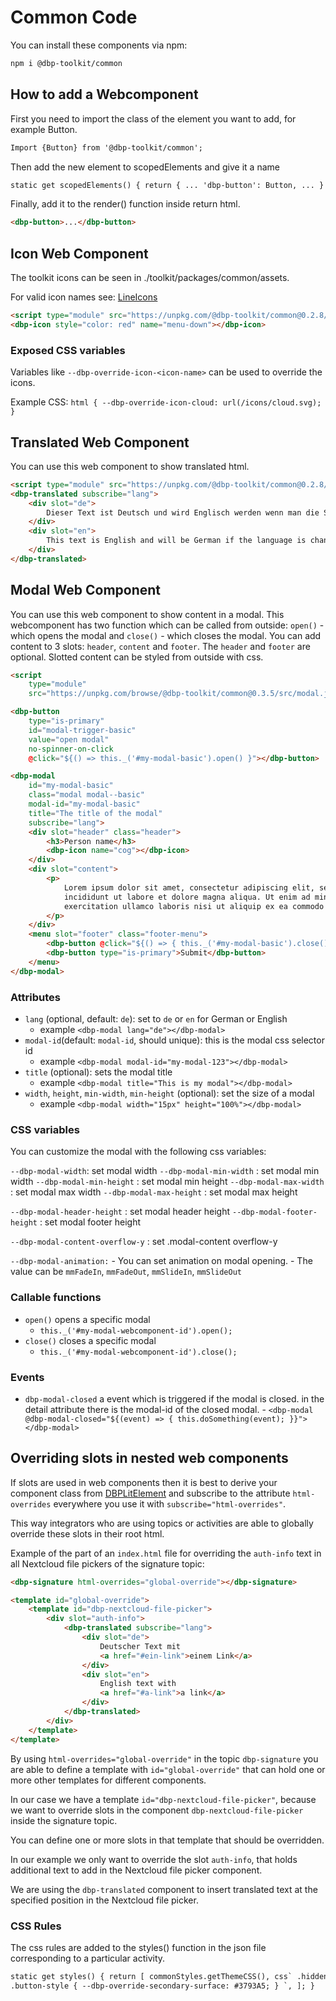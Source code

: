 # Common Code

You can install these components via npm:

```bash
npm i @dbp-toolkit/common
```

## How to add a Webcomponent

First you need to import the class of the element you want to add, for example Button.

```html
Import {Button} from '@dbp-toolkit/common';
```

Then add the new element to scopedElements and give it a name

```html
static get scopedElements() { return { ... 'dbp-button': Button, ... } }
```

Finally, add it to the render() function inside return html.

```html
<dbp-button>...</dbp-button>
```

## Icon Web Component

The toolkit icons can be seen in ./toolkit/packages/common/assets.

For valid icon names see: [LineIcons](https://lineicons.com/icons/)

```html
<script type="module" src="https://unpkg.com/@dbp-toolkit/common@0.2.8/dist/components.js"></script>
<dbp-icon style="color: red" name="menu-down"></dbp-icon>
```

### Exposed CSS variables

Variables like `--dbp-override-icon-<icon-name>` can be used to override the icons.

Example CSS: `html { --dbp-override-icon-cloud: url(/icons/cloud.svg); }`

## Translated Web Component

You can use this web component to show translated html.

```html
<script type="module" src="https://unpkg.com/@dbp-toolkit/common@0.2.8/dist/components.js"></script>
<dbp-translated subscribe="lang">
    <div slot="de">
        Dieser Text ist Deutsch und wird Englisch werden wenn man die Sprache auf Englisch stellt.
    </div>
    <div slot="en">
        This text is English and will be German if the language is changed to German.
    </div>
</dbp-translated>
```

## Modal Web Component

You can use this web component to show content in a modal.
This webcomponent has two function which can be called from outside: `open()` - which opens the modal and `close()` - which closes the modal.
You can add content to 3 slots: `header`, `content` and `footer`. The `header` and `footer` are optional.
Slotted content can be styled from outside with css.

```html
<script
    type="module"
    src="https://unpkg.com/browse/@dbp-toolkit/common@0.3.5/src/modal.js"></script>

<dbp-button
    type="is-primary"
    id="modal-trigger-basic"
    value="open modal"
    no-spinner-on-click
    @click="${() => this._('#my-modal-basic').open() }"></dbp-button>

<dbp-modal
    id="my-modal-basic"
    class="modal modal--basic"
    modal-id="my-modal-basic"
    title="The title of the modal"
    subscribe="lang">
    <div slot="header" class="header">
        <h3>Person name</h3>
        <dbp-icon name="cog"></dbp-icon>
    </div>
    <div slot="content">
        <p>
            Lorem ipsum dolor sit amet, consectetur adipiscing elit, sed do eiusmod tempor
            incididunt ut labore et dolore magna aliqua. Ut enim ad minim veniam, quis nostrud
            exercitation ullamco laboris nisi ut aliquip ex ea commodo consequat.
        </p>
    </div>
    <menu slot="footer" class="footer-menu">
        <dbp-button @click="${() => { this._('#my-modal-basic').close(); }}">Cancel</dbp-button>
        <dbp-button type="is-primary">Submit</dbp-button>
    </menu>
</dbp-modal>
```

### Attributes

- `lang` (optional, default: `de`): set to `de` or `en` for German or English
    - example `<dbp-modal lang="de"></dbp-modal>`
- `modal-id`(default: `modal-id`, should unique): this is the modal css selector id
    - example `<dbp-modal modal-id="my-modal-123"></dbp-modal>`
- `title` (optional): sets the modal title
    - example `<dbp-modal title="This is my modal"></dbp-modal>`
- `width`, `height`, `min-width`, `min-height` (optional): set the size of a modal
    - example `<dbp-modal width="15px" height="100%"></dbp-modal>`

### CSS variables

You can customize the modal with the following css variables:

`--dbp-modal-width`: set modal width
`--dbp-modal-min-width` : set modal min width
`--dbp-modal-min-height` : set modal min height
`--dbp-modal-max-width` : set modal max width
`--dbp-modal-max-height` : set modal max height

`--dbp-modal-header-height` : set modal header height
`--dbp-modal-footer-height` : set modal footer height

`--dbp-modal-content-overflow-y` : set .modal-content overflow-y

`--dbp-modal-animation:` - You can set animation on modal opening. - The value can be `mmFadeIn`, `mmFadeOut`, `mmSlideIn`, `mmSlideOut`

### Callable functions

- `open()` opens a specific modal
    - `this._('#my-modal-webcomponent-id').open();`
- `close()` closes a specific modal
    - `this._('#my-modal-webcomponent-id').close();`

### Events

- `dbp-modal-closed` a event which is triggered if the modal is closed. in the detail attribute there is the modal-id of the closed modal. - `<dbp-modal @dbp-modal-closed="${(event) => {
this.doSomething(event);
}}"></dbp-modal>`

## Overriding slots in nested web components

If slots are used in web components then it is best to derive your component class from
[DBPLitElement](https://github.com/digital-blueprint/toolkit/-/blob/main/packages/common/dbp-lit-element.js)
and subscribe to the attribute `html-overrides` everywhere you use it with `subscribe="html-overrides"`.

This way integrators who are using topics or activities are able to globally override these slots
in their root html.

Example of the part of an `index.html` file for overriding the `auth-info` text in all Nextcloud
file pickers of the signature topic:

```html
<dbp-signature html-overrides="global-override"></dbp-signature>

<template id="global-override">
    <template id="dbp-nextcloud-file-picker">
        <div slot="auth-info">
            <dbp-translated subscribe="lang">
                <div slot="de">
                    Deutscher Text mit
                    <a href="#ein-link">einem Link</a>
                </div>
                <div slot="en">
                    English text with
                    <a href="#a-link">a link</a>
                </div>
            </dbp-translated>
        </div>
    </template>
</template>
```

By using `html-overrides="global-override"` in the topic `dbp-signature` you are able to define
a template with `id="global-override"` that can hold one or more other templates for different components.

In our case we have a template `id="dbp-nextcloud-file-picker"`, because we want to override slots
in the component `dbp-nextcloud-file-picker` inside the signature topic.

You can define one or more slots in that template that should be overridden.

In our example we only want to override the slot `auth-info`, that holds additional text to add in
the Nextcloud file picker component.

We are using the `dbp-translated` component to insert translated text at the specified position
in the Nextcloud file picker.

### CSS Rules

The css rules are added to the styles() function in the json file corresponding to a particular activity.

```html
static get styles() { return [ commonStyles.getThemeCSS(), css` .hidden { display: none; }
.button-style { --dbp-override-secondary-surface: #3793A5; } `, ]; }
```
